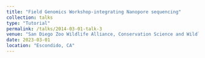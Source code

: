 ```yaml
---
title: "Field Genomics Workshop-integrating Nanopore sequencing"
collection: talks
type: "Tutorial"
permalink: /talks/2014-03-01-talk-3
venue: "San Diego Zoo Wildlife Alliance, Conservation Science and Wildlife Health"
date: 2023-03-01
location: "Escondido, CA"
---
```

